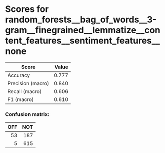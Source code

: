 # Scores for random_forests__bag_of_words__3-gram__finegrained__lemmatize__content_features__sentiment_features__none
|      Score      |Value|
|-----------------|----:|
|Accuracy         |0.777|
|Precision (macro)|0.840|
|Recall (macro)   |0.606|
|F1 (macro)       |0.610|

### Confusion matrix:
|OFF|NOT|
|--:|--:|
| 53|187|
|  5|615|

